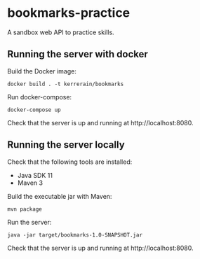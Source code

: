 # bookmarks-practice

A sandbox web API to practice skills.

## Running the server with docker

Build the Docker image:

```
docker build . -t kerrerain/bookmarks
```

Run docker-compose:

```
docker-compose up
```

Check that the server is up and running at http://localhost:8080.

## Running the server locally

Check that the following tools are installed: 
- Java SDK 11
- Maven 3

Build the executable jar with Maven:

```
mvn package
```

Run the server:

```
java -jar target/bookmarks-1.0-SNAPSHOT.jar
```

Check that the server is up and running at http://localhost:8080.